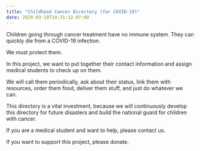 ```yaml
---
title: "Childhood Cancer Directory (for COVID-19)"
date: 2020-03-18T14:31:32-07:00
---
```


Children going through cancer treatment have no immune system. They can quickly die from a COVID-19 infection.

We must protect them.

In this project, we want to put together their contact information and assign medical students to check up on them.

We will call them periodically, ask about their status, link them with resources, order them food, deliver them stuff, and just do whatever we can.

This directory is a vital investment, because we will continuously develop this directory for future disasters and build the national guard for children with cancer.

If you are a medical student and want to help, please contact us.

If you want to support this project, please donate.
